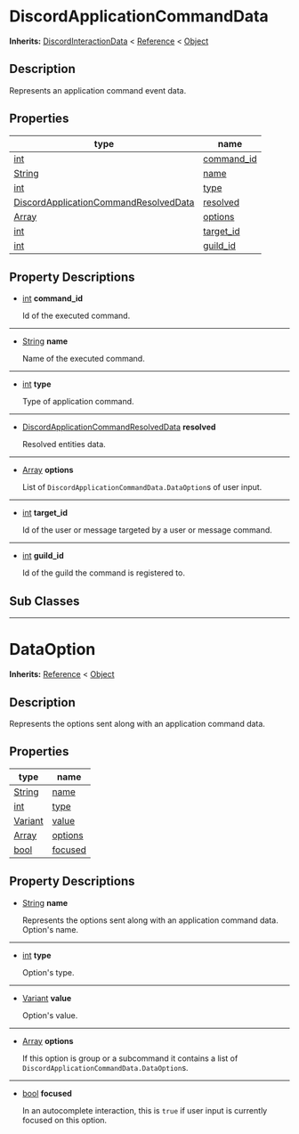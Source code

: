   
# DiscordApplicationCommandData
  
**Inherits:** [DiscordInteractionData](./class_discordinteractiondata.md) < [Reference](https://docs.godotengine.org/en/3.5/classes/class_reference.html) < [Object](https://docs.godotengine.org/en/3.5/classes/class_object.html)  
  
  
## Description
  
Represents an application command event data.  
  
## Properties
  
| type                                                                                      | name                                |
|-------------------------------------------------------------------------------------------|-------------------------------------|
| [int](https://docs.godotengine.org/en/3.5/classes/class_int.html)                         | [command\_id](#property-command-id) |
| [String](https://docs.godotengine.org/en/3.5/classes/class_string.html)                   | [name](#property-name)              |
| [int](https://docs.godotengine.org/en/3.5/classes/class_int.html)                         | [type](#property-type)              |
| [DiscordApplicationCommandResolvedData](./class_discordapplicationcommandresolveddata.md) | [resolved](#property-resolved)      |
| [Array](https://docs.godotengine.org/en/3.5/classes/class_array.html)                     | [options](#property-options)        |
| [int](https://docs.godotengine.org/en/3.5/classes/class_int.html)                         | [target\_id](#property-target-id)   |
| [int](https://docs.godotengine.org/en/3.5/classes/class_int.html)                         | [guild\_id](#property-guild-id)     |  
  
## Property Descriptions
  
- <a name="property-command-id"></a>[int](https://docs.godotengine.org/en/3.5/classes/class_int.html) **command_id**  
  
	Id of the executed command.  
________________

- <a name="property-name"></a>[String](https://docs.godotengine.org/en/3.5/classes/class_string.html) **name**  
  
	Name of the executed command.  
________________

- <a name="property-type"></a>[int](https://docs.godotengine.org/en/3.5/classes/class_int.html) **type**  
  
	Type of application command.  
________________

- <a name="property-resolved"></a>[DiscordApplicationCommandResolvedData](./class_discordapplicationcommandresolveddata.md) **resolved**  
  
	Resolved entities data.  
________________

- <a name="property-options"></a>[Array](https://docs.godotengine.org/en/3.5/classes/class_array.html) **options**  
  
	List of `DiscordApplicationCommandData.DataOption`s
	of user input.  
________________

- <a name="property-target-id"></a>[int](https://docs.godotengine.org/en/3.5/classes/class_int.html) **target_id**  
  
	Id of the user or message targeted by a user
	or message command.  
________________

- <a name="property-guild-id"></a>[int](https://docs.godotengine.org/en/3.5/classes/class_int.html) **guild_id**  
  
	Id of the guild the command is registered to.
  
  
## Sub Classes
  
________________
  
  
# DataOption
  
**Inherits:** [Reference](https://docs.godotengine.org/en/3.5/classes/class_reference.html) < [Object](https://docs.godotengine.org/en/3.5/classes/class_object.html)  
  
  
## Description
  
Represents the options sent along with
an application command data.  
  
## Properties
  
| type                                                                      | name                         |
|---------------------------------------------------------------------------|------------------------------|
| [String](https://docs.godotengine.org/en/3.5/classes/class_string.html)   | [name](#property-name)       |
| [int](https://docs.godotengine.org/en/3.5/classes/class_int.html)         | [type](#property-type)       |
| [Variant](https://docs.godotengine.org/en/3.5/classes/class_variant.html) | [value](#property-value)     |
| [Array](https://docs.godotengine.org/en/3.5/classes/class_array.html)     | [options](#property-options) |
| [bool](https://docs.godotengine.org/en/3.5/classes/class_bool.html)       | [focused](#property-focused) |  
  
## Property Descriptions
  
- <a name="property-name"></a>[String](https://docs.godotengine.org/en/3.5/classes/class_string.html) **name**  
  
	Represents the options sent along with
	an application command data.
	Option's name.  
________________

- <a name="property-type"></a>[int](https://docs.godotengine.org/en/3.5/classes/class_int.html) **type**  
  
	Option's type.  
________________

- <a name="property-value"></a>[Variant](https://docs.godotengine.org/en/3.5/classes/class_variant.html) **value**  
  
	Option's value.  
________________

- <a name="property-options"></a>[Array](https://docs.godotengine.org/en/3.5/classes/class_array.html) **options**  
  
	If this option is group or a subcommand it contains a list of
	`DiscordApplicationCommandData.DataOption`s.  
________________

- <a name="property-focused"></a>[bool](https://docs.godotengine.org/en/3.5/classes/class_bool.html) **focused**  
  
	In an autocomplete interaction, this is `true` if user input is currently
	focused on this option.
  

